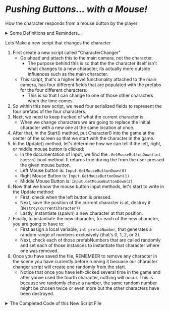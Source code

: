# ***Pushing Buttons... with a Mouse!***
How the character responds from a mouse button by the player

<details>
<summary> Some Definitions and Reminders... </summary>

* ***Prefab*** → a blueprint of a GameObject, or a copy of a GameObject that can be duplicated and put into a scene, event if it didn't exist when the scene was being made; in other words, they can be used to dynamically generate GameObjects.
* ***Instantiate*** → bringing a GameObject into existance. ❤😁
    - Items appear, or "spawn" in the game.
* ***Destroy*** → removing a GameObject out of existance, or Death. ☠🤪
* ***Serialization*** → the automatic process of transforming data structures or object states into a format that Unity can store and reconstruct later. 📫📦

</details>

Lets Make a new script that changes the character
1. First create a new script called "CharacterChanger"
    - Go ahead and attach this to the main camera, not the character.
        - The purpose behind this is so that the the character itself isn't what changes to a new character, its actually more outside influences such as the main character.
    - This script, that's a higher level functionality attached to the main camera, has four different fields that are populated with the prefabs for the four different characters.
        - This is so that I can change to one of those other characters when the time comes.
2. So within this new script, we need four serialized fields to represent the four prefabs of the four characters.
3. Next, we need to keep tracked of what the current character is.
    - When we change characters we are going to replace the initial character with a new one at the same location at once.
4. After that, in the Start() method, put Character0 into the game at the center of the screen so that we start with the character in the game.
5. In the Update() method, let's determine how we can tell if the left, right, or middle mouse button is clicked:
    - In the documentation of Input, we find the `.GetMouseButtonDown(int button)` bool method. It returns true during the from the user pressed the given mouse button.
    - Left Mouse button is: `Input.GetMouseButtonDown(0)`
    - Right Mouse Button is: `Input.GetMouseButtonDown(1)`
    - Middle Mouse Button is: `Input.GetMouseButtonDown(2)`
6. Now that we know the mouse button input methods, let's start to write in the Update method:
    - First, check when the left button is pressed. 
    - Next, save the position of the current character is at, destroy it (`Destroy(currentCharacter)`)
    - Lastly, instantiate (spawn) a new character at that position.
7. Finally, to instantiate the new character, for each of the new character, you are going to have to:
    - First assign a local variable, `int prefabNumber`, that generates a random range of numbers exclusively (that's 0, 1, 2, or 3).
    - Next, check each of those prefabNumbers that are called randomly and set each of those instances to instantiate that character where one was removed. 
8. Once you have saved the file, REMEMBER to remove any character in the scene you have currently before running it becuase our character changer script will create one randomly from the start.
    - Notice that once you have left-clicked several time in the game and after youve used the fourth character, nothing will occur. This is because we randomly chose a number, the same random number might be chosen twice or even more but the other characters have been destroyed.

    
<details>
<summary> The Completed Code of this New Script File </summary>

```C#
sing System.Collections;
using System.Collections.Generic;
using UnityEngine;

public class CharacterChanger : MonoBehaviour
{
    [SerializeField]
    GameObject prefabCharacter0;
    [SerializeField]
    GameObject prefabCharacter1;
    [SerializeField]
    GameObject prefabCharacter2;
    [SerializeField]
    GameObject prefabCharacter3;

    // need for Location of new character
    GameObject currentCharacter;

    /// <summary>
    /// Use this for initialization
    /// </summary>
    void Start()
    {
        currentCharacter = Instantiate<GameObject>(
            prefabCharacter0, Vector3.zero,
            Quaternion.identity);
    }

    /// <summary>
    /// Update is called once per frame
    /// </summary>
    void Update()
    {
        // change character on Left mouse button
        if (Input.GetMouseButtonDown(0))
        { 
            // save current position and destroy current character
            Vector3 position = currentCharacter.transform.position;
            Destroy(currentCharacter);

            // instantiate a new random character
            int prefabNumber = Random.Range(0, 4);
            if (prefabNumber == 0)
            {
                currentCharacter = Instantiate(prefabCharacter0,
                    position, Quaternion.identity);
            }
            else if (prefabNumber == 1)
            {
                currentCharacter = Instantiate(prefabCharacter1,
                    position, Quaternion.identity);
            }
            else if (prefabNumber == 2)
            {
                currentCharacter = Instantiate(prefabCharacter2,
                    position, Quaternion.identity);
            }
            else
            {
                currentCharacter = Instantiate(prefabCharacter3,
                    position, Quaternion.identity);
            }
        }
    }
}

```
</details>


